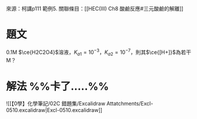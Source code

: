 來源：柯講p111 範例5.
關聯條目：[[HEC(III) Ch8 酸鹼反應#三元酸鹼的解離]]
# 題文
0.1M $\ce{H2C2O4}$溶液，$K_{a1}= 10^{-3}$，$K_{a2} = 10^{-7}$，則其$\ce{[H+]}$為若干M？

# 解法 %%卡了.....%%
![[【0學】化學筆記/02C 錯題集/Excalidraw Attatchments/Excl-0510.excalidraw|Excl-0510.excalidraw]]